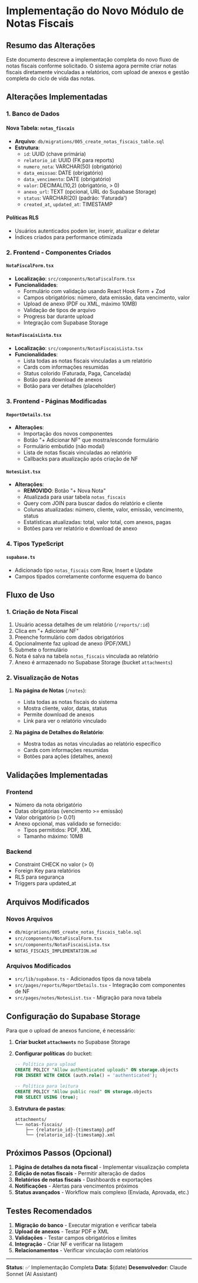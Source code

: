 # Implementação do Novo Módulo de Notas Fiscais

## Resumo das Alterações

Este documento descreve a implementação completa do novo fluxo de notas fiscais conforme solicitado. O sistema agora permite criar notas fiscais diretamente vinculadas a relatórios, com upload de anexos e gestão completa do ciclo de vida das notas.

## Alterações Implementadas

### 1. Banco de Dados

#### Nova Tabela: `notas_fiscais`
- **Arquivo**: `db/migrations/005_create_notas_fiscais_table.sql`
- **Estrutura**:
  - `id`: UUID (chave primária)
  - `relatorio_id`: UUID (FK para reports)
  - `numero_nota`: VARCHAR(50) (obrigatório)
  - `data_emissao`: DATE (obrigatório)
  - `data_vencimento`: DATE (obrigatório)
  - `valor`: DECIMAL(10,2) (obrigatório, > 0)
  - `anexo_url`: TEXT (opcional, URL do Supabase Storage)
  - `status`: VARCHAR(20) (padrão: 'Faturada')
  - `created_at`, `updated_at`: TIMESTAMP

#### Políticas RLS
- Usuários autenticados podem ler, inserir, atualizar e deletar
- Índices criados para performance otimizada

### 2. Frontend - Componentes Criados

#### `NotaFiscalForm.tsx`
- **Localização**: `src/components/NotaFiscalForm.tsx`
- **Funcionalidades**:
  - Formulário com validação usando React Hook Form + Zod
  - Campos obrigatórios: número, data emissão, data vencimento, valor
  - Upload de anexo (PDF ou XML, máximo 10MB)
  - Validação de tipos de arquivo
  - Progress bar durante upload
  - Integração com Supabase Storage

#### `NotasFiscaisLista.tsx`
- **Localização**: `src/components/NotasFiscaisLista.tsx`
- **Funcionalidades**:
  - Lista todas as notas fiscais vinculadas a um relatório
  - Cards com informações resumidas
  - Status colorido (Faturada, Paga, Cancelada)
  - Botão para download de anexos
  - Botão para ver detalhes (placeholder)

### 3. Frontend - Páginas Modificadas

#### `ReportDetails.tsx`
- **Alterações**:
  - Importação dos novos componentes
  - Botão "+ Adicionar NF" que mostra/esconde formulário
  - Formulário embutido (não modal)
  - Lista de notas fiscais vinculadas ao relatório
  - Callbacks para atualização após criação de NF

#### `NotesList.tsx`
- **Alterações**:
  - **REMOVIDO**: Botão "+ Nova Nota"
  - Atualizada para usar tabela `notas_fiscais`
  - Query com JOIN para buscar dados do relatório e cliente
  - Colunas atualizadas: número, cliente, valor, emissão, vencimento, status
  - Estatísticas atualizadas: total, valor total, com anexos, pagas
  - Botões para ver relatório e download de anexo

### 4. Tipos TypeScript

#### `supabase.ts`
- Adicionado tipo `notas_fiscais` com Row, Insert e Update
- Campos tipados corretamente conforme esquema do banco

## Fluxo de Uso

### 1. Criação de Nota Fiscal
1. Usuário acessa detalhes de um relatório (`/reports/:id`)
2. Clica em "+ Adicionar NF"
3. Preenche formulário com dados obrigatórios
4. Opcionalmente faz upload de anexo (PDF/XML)
5. Submete o formulário
6. Nota é salva na tabela `notas_fiscais` vinculada ao relatório
7. Anexo é armazenado no Supabase Storage (bucket `attachments`)

### 2. Visualização de Notas
1. **Na página de Notas** (`/notes`):
   - Lista todas as notas fiscais do sistema
   - Mostra cliente, valor, datas, status
   - Permite download de anexos
   - Link para ver o relatório vinculado

2. **Na página de Detalhes do Relatório**:
   - Mostra todas as notas vinculadas ao relatório específico
   - Cards com informações resumidas
   - Botões para ações (detalhes, anexo)

## Validações Implementadas

### Frontend
- Número da nota obrigatório
- Datas obrigatórias (vencimento >= emissão)
- Valor obrigatório (> 0.01)
- Anexo opcional, mas validado se fornecido:
  - Tipos permitidos: PDF, XML
  - Tamanho máximo: 10MB

### Backend
- Constraint CHECK no valor (> 0)
- Foreign Key para relatórios
- RLS para segurança
- Triggers para updated_at

## Arquivos Modificados

### Novos Arquivos
- `db/migrations/005_create_notas_fiscais_table.sql`
- `src/components/NotaFiscalForm.tsx`
- `src/components/NotasFiscaisLista.tsx`
- `NOTAS_FISCAIS_IMPLEMENTATION.md`

### Arquivos Modificados
- `src/lib/supabase.ts` - Adicionados tipos da nova tabela
- `src/pages/reports/ReportDetails.tsx` - Integração com componentes de NF
- `src/pages/notes/NotesList.tsx` - Migração para nova tabela

## Configuração do Supabase Storage

Para que o upload de anexos funcione, é necessário:

1. **Criar bucket `attachments`** no Supabase Storage
2. **Configurar políticas** do bucket:
   ```sql
   -- Política para upload
   CREATE POLICY "Allow authenticated uploads" ON storage.objects
   FOR INSERT WITH CHECK (auth.role() = 'authenticated');
   
   -- Política para leitura
   CREATE POLICY "Allow public read" ON storage.objects
   FOR SELECT USING (true);
   ```

3. **Estrutura de pastas**:
   ```
   attachments/
   └── notas-fiscais/
       ├── {relatorio_id}-{timestamp}.pdf
       └── {relatorio_id}-{timestamp}.xml
   ```

## Próximos Passos (Opcional)

1. **Página de detalhes da nota fiscal** - Implementar visualização completa
2. **Edição de notas fiscais** - Permitir alteração de dados
3. **Relatórios de notas fiscais** - Dashboards e exportações
4. **Notificações** - Alertas para vencimentos próximos
5. **Status avançados** - Workflow mais complexo (Enviada, Aprovada, etc.)

## Testes Recomendados

1. **Migração do banco** - Executar migration e verificar tabela
2. **Upload de anexos** - Testar PDF e XML
3. **Validações** - Testar campos obrigatórios e limites
4. **Integração** - Criar NF e verificar na listagem
5. **Relacionamentos** - Verificar vinculação com relatórios

---

**Status**: ✅ Implementação Completa
**Data**: $(date)
**Desenvolvedor**: Claude Sonnet (AI Assistant)
